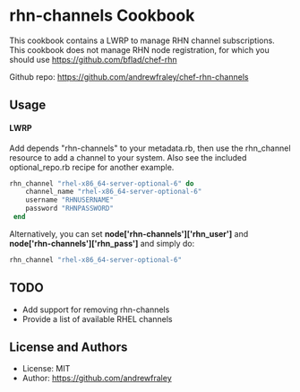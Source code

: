 rhn-channels Cookbook
=================

This cookbook contains a LWRP to manage RHN channel subscriptions.  This cookbook does not manage RHN node registration, for which you should use https://github.com/bflad/chef-rhn

Github repo: https://github.com/andrewfraley/chef-rhn-channels


Usage
-----
#### LWRP
Add depends "rhn-channels" to your metadata.rb, then use the rhn_channel resource to add a channel to your system.  Also see the included optional_repo.rb recipe for another example.

```ruby
rhn_channel "rhel-x86_64-server-optional-6" do
 	channel_name "rhel-x86_64-server-optional-6"
 	username "RHNUSERNAME"
 	password "RHNPASSWORD"
 end
```
Alternatively, you can set **node['rhn-channels']['rhn_user']** and **node['rhn-channels']['rhn_pass']** and simply do:
```ruby
rhn_channel "rhel-x86_64-server-optional-6"
```

TODO
----
* Add support for removing rhn-channels
* Provide a list of available RHEL channels

License and Authors
-------------------
* License: MIT
* Author: https://github.com/andrewfraley